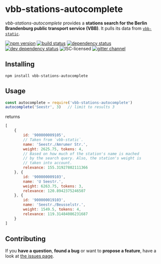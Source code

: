# vbb-stations-autocomplete

*vbb-stations-autocomplete* provides a **stations search for the Berlin Brandenburg public transport service (VBB)**. It pulls its data from [`vbb-static`](https://github.com/derhuerst/vbb-static).

[![npm version](https://img.shields.io/npm/v/vbb-stations-autocomplete.svg)](https://www.npmjs.com/package/vbb-stations-autocomplete)
[![build status](https://img.shields.io/travis/derhuerst/vbb-stations-autocomplete.svg)](https://travis-ci.org/derhuerst/vbb-stations-autocomplete)
[![dependency status](https://img.shields.io/david/derhuerst/vbb-stations-autocomplete.svg)](https://david-dm.org/derhuerst/vbb-stations-autocomplete)
[![dev dependency status](https://img.shields.io/david/dev/derhuerst/vbb-stations-autocomplete.svg)](https://david-dm.org/derhuerst/vbb-stations-autocomplete#info=devDependencies)
![ISC-licensed](https://img.shields.io/github/license/derhuerst/vbb-stations-autocomplete.svg)
[![gitter channel](https://badges.gitter.im/derhuerst/vbb-rest.svg)](https://gitter.im/derhuerst/vbb-rest)


## Installing

```shell
npm install vbb-stations-autocomplete
```


## Usage

```javascript
const autocomplete = require('vbb-stations-autocomplete')
autocomplete('Seestr', 3)   // limit to results 3
```

returns

```javascript
[
    {
        id: '900000009105',
		// Taken from `vbb-static`.
        name: 'Seestr./Amrumer Str.',
        weight: 2625.75, tokens: 4,
		// Based on how much of the station's name is mached
		// by the search query. Also, the station's weight is
		// taken into account.
        relevance: 155.31927802111366
    }, {
        id: '900000009103',
        name: 'U Seestr.',
        weight: 6263.75, tokens: 3,
        relevance: 120.8942375246507
    }, {
        id: '900000019103',
        name: 'Seestr./Beusselstr.',
        weight: 1549.5, tokens: 4,
        relevance: 119.31484086231687
    }
]
```


## Contributing

If you **have a question**, **found a bug** or want to **propose a feature**, have a look at [the issues page](https://github.com/derhuerst/vbb-stations-autocomplete/issues).
